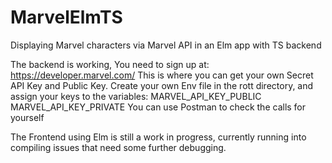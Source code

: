 # MarvelElmTS
Displaying Marvel characters via Marvel API in an Elm app with TS backend

The backend is working, You need to sign up at:
https://developer.marvel.com/
This is where you can get your own Secret API Key and Public Key.
Create your own Env file in the rott directory, and assign your keys to the variables: 
MARVEL_API_KEY_PUBLIC
MARVEL_API_KEY_PRIVATE
You can use Postman to check the calls for yourself

The Frontend using Elm is still a work in progress, currently running into compiling issues that need some further debugging.
